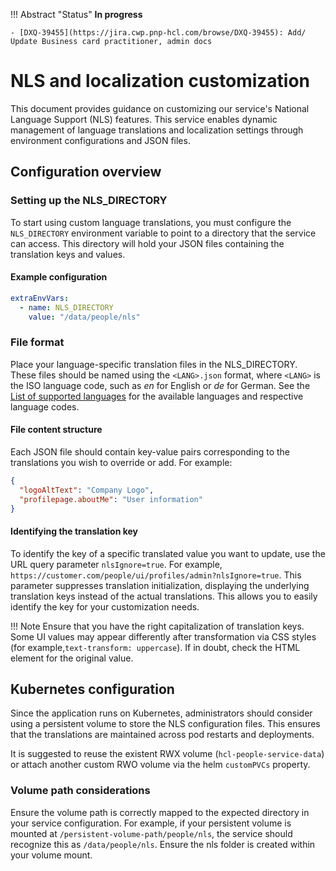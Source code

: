 !!! Abstract "Status"
    **In progress**

    - [DXQ-39455](https://jira.cwp.pnp-hcl.com/browse/DXQ-39455): Add/ Update Business card practitioner, admin docs

# NLS and localization customization

This document provides guidance on customizing our service's National Language Support (NLS) features. This service enables dynamic management of language translations and localization settings through environment configurations and JSON files.

## Configuration overview

### Setting up the NLS_DIRECTORY

To start using custom language translations, you must configure the `NLS_DIRECTORY` environment variable to point to a directory that the service can access. This directory will hold your JSON files containing the translation keys and values.

#### Example configuration

```yaml
extraEnvVars:
  - name: NLS_DIRECTORY
    value: "/data/people/nls"
```


### File format

Place your language-specific translation files in the NLS_DIRECTORY. These files should be named using the `<LANG>.json` format, where `<LANG>` is the ISO language code, such as *en* for English or *de* for German. See the [List of supported languages](https://opensource.hcltechsw.com/digital-experience/latest/deployment/manage/portal_admin_tools/language_support/Supporting_language/?h=languag) for the available languages and respective language codes.

#### File content structure

Each JSON file should contain key-value pairs corresponding to the translations you wish to override or add. For example:

```json
{
  "logoAltText": "Company Logo",
  "profilepage.aboutMe": "User information"
}
```

#### Identifying the translation key

To identify the key of a specific translated value you want to update, use the URL query parameter `nlsIgnore=true`.  For example, `https://customer.com/people/ui/profiles/admin?nlsIgnore=true`. This parameter suppresses translation initialization, displaying the underlying translation keys instead of the actual translations.  This allows you to easily identify the key for your customization needs.

!!! Note
    Ensure that you have the right capitalization of translation keys. Some UI values may appear differently after transformation via CSS styles (for example,`text-transform: uppercase`). If in doubt, check the HTML element for the original value.


## Kubernetes configuration

Since the application runs on Kubernetes, administrators should consider using a persistent volume to store the NLS configuration files. This ensures that the translations are maintained across pod restarts and deployments.

It is suggested to reuse the existent RWX volume (`hcl-people-service-data`) or attach another custom RWO volume via the helm `customPVCs` property.

### Volume path considerations

Ensure the volume path is correctly mapped to the expected directory in your service configuration. For example, if your persistent volume is mounted at `/persistent-volume-path/people/nls`, the service should recognize this as `/data/people/nls`. Ensure the nls folder is created within your volume mount.
